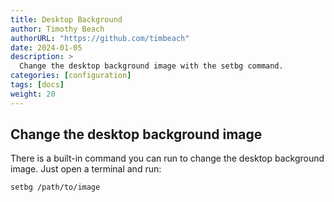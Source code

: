 ```yaml
---
title: Desktop Background
author: Timothy Beach
authorURL: "https://github.com/timbeach"
date: 2024-01-05
description: >
  Change the desktop background image with the setbg command.
categories: [configuration]
tags: [docs]
weight: 20
---
```


## Change the desktop background image

There is a built-in command you can run to change the desktop background image. Just open a terminal and run:

``` shell
setbg /path/to/image
```

